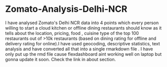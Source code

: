 # Zomato-Analysis-Delhi-NCR
I have analysed Zomato's Delhi NCR data into 4 points which every person willing to start a cloud kitchen or offline dining restaurants should know as it tells about the location, pricing, food , cuisine type of the top 100 restaurants out of >10k restaurants (based on dining rating for offline and delivery rating for online).I have used geocoding, descriptive statistics, text analysis and have converted all that into a single rmarkdown file .
I have only put up the rmd file cause flexdashboard aint working well on laptop but gonna update it soon.
Check the link in about section.
